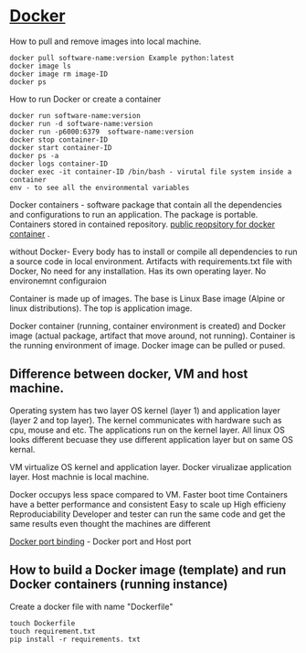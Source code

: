 # [Docker](https://www.youtube.com/watch?v=3c-iBn73dDE)

How to pull and remove images into local machine.
```
docker pull software-name:version Example python:latest
docker image ls
docker image rm image-ID
docker ps
```
How to run Docker or create a container
```
docker run software-name:version
docker run -d software-name:version
docker run -p6000:6379  software-name:version
docker stop container-ID
docker start container-ID
docker ps -a
docker logs container-ID
docker exec -it container-ID /bin/bash - virutal file system inside a container
env - to see all the environmental variables
```

Docker containers - software package that contain all the dependencies and configurations to run an application. The package is portable. Containers stored in contained repository. [public reopsitory for docker container](https://hub.docker.com/) .

without Docker- Every body has to install or compile all dependencies to run a source code in local environment. Artifacts with requirements.txt file
with Docker, No need for any installation. Has its own operating layer. No environemnt configuraion

Container is made up of images. The base is Linux Base image (Alpine or linux distributions). The top is application image.

Docker container (running, container environment is created) and Docker image (actual package, artifact that move around, not running). Container is the running environment of image.  Docker image can be pulled or pused.

## Difference between docker, VM and host machine.
Operating system has two layer OS kernel (layer 1) and application layer (layer 2 and top layer). The kernel communicates with hardware such as cpu, mouse and etc. The applications run on the kernel layer. All linux OS looks different becuase they use different application layer  but on same OS kernal.

VM virtualize OS kernel and application layer. Docker virualizae application layer. 
Host machnie is local machine. 

Docker occupys less space compared to VM. 
Faster boot time
Containers have a better performance and consistent
Easy to scale up
High efficieny
Reproduciability
Developer and tester can run the same code and get the same results even thought the machines are different

[Docker port binding](https://betterprogramming.pub/how-does-docker-port-binding-work-b089f23ca4c8) - Docker port and Host port


## How to build a Docker image (template) and run Docker containers (running instance)

Create a docker file with name "Dockerfile"
```
touch Dockerfile
touch requirement.txt
pip install -r requirements. txt
```
